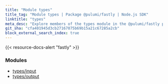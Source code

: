```yaml
---
title: "Module types"
title_tag: "Module types | Package @pulumi/fastly | Node.js SDK"
linktitle: "types"
meta_desc: "Explore members of the types module in the @pulumi/fastly package."
git_sha: "cfa401945d3cb27167075b69b15a21c67285a2cb"
block_external_search_index: true
---
```


<!-- WARNING: this page was generated by a tool. Do not edit it by hand. -->
<!-- To change it, please see https://github.com/pulumi/docs/tree/master/tools/tscdocgen. -->

{{< resource-docs-alert "fastly" >}}


<h3>Modules</h3>
<ul class="api">
    <li><a href="input/"><span class="symbol module"></span>types/input</a></li>
    <li><a href="output/"><span class="symbol module"></span>types/output</a></li>
</ul>









